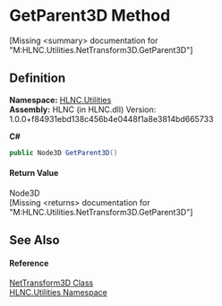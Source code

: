 # GetParent3D Method


\[Missing &lt;summary&gt; documentation for "M:HLNC.Utilities.NetTransform3D.GetParent3D"\]



## Definition
**Namespace:** <a href="N_HLNC_Utilities">HLNC.Utilities</a>  
**Assembly:** HLNC (in HLNC.dll) Version: 1.0.0+f84931ebd138c456b4e0448f1a8e3814bd665733

**C#**
``` C#
public Node3D GetParent3D()
```



#### Return Value
Node3D  
\[Missing &lt;returns&gt; documentation for "M:HLNC.Utilities.NetTransform3D.GetParent3D"\]

## See Also


#### Reference
<a href="T_HLNC_Utilities_NetTransform3D">NetTransform3D Class</a>  
<a href="N_HLNC_Utilities">HLNC.Utilities Namespace</a>  
